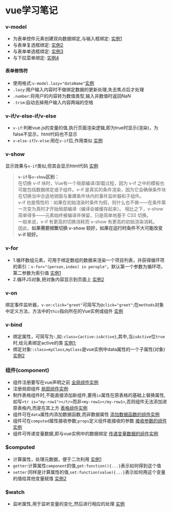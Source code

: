 # vue学习笔记
### v-model
* 为表单控件元素创建双向数据绑定,与输入框绑定: [实例1](https://davidlin88.github.io/vue/语法/v-model.html)
* 与表单复选框绑定: [实例2](https://davidlin88.github.io/vue/语法/v-model2.html)
* 与表单单选框绑定: [实例3](https://davidlin88.github.io/vue/语法/v-model3.html)
* 与下拉菜单绑定: [实例4](https://davidlin88.github.io/vue/语法/v-model4.html)
#### 表单修饰符
* 使用格式:`v-model.lazy="dataName"`[实例](https:davidlin88.github.io/vue/语法/表单修饰符.html)
* `.lazy`:用户输入内容时不做绑定数据的更新处理,失去焦点后才处理
* `.number`:将用户的内容转为数值类型,输入非数值时返回NaN
* `.trim`:自动去掉用户输入内容两端的空格
### v-if/v-else-if/v-else
* `v-if`:判断vue.js的变量的值,执行页面渲染逻辑,即为true时显示(渲染)，为false不显示，html代码也不显示
* `v-else-if`/`v-else`:用在`v-if`后,作用类似 [实例](https://davidlin88.github.io/vue/语法/v-if.html)
### v-show
显示效果与`v-if`类似,但其会显示html代码 [实例](https://davidlin88.github.io/vue/语法/v-show.html)
> **`v-if`与`v-show`区别：**<br/>
  在切换 v-if 块时，Vue有一个局部编译/卸载过程，因为 v-if 之中的模板也可能包括数据绑定或子组件。v-if 是真实的条件渲染，因为它会确保条件块在切换当中合适地销毁与重建条件块内的事件监听器和子组件。<br>
v-if 也是惰性的：如果在初始渲染时条件为假，则什么也不做——在条件第一次变为真时才开始局部编译（编译会被缓存起来）。
相比之下，v-show 简单得多——元素始终被编译并保留，只是简单地基于 CSS 切换。<br>
一般来说，v-if 有更高的切换消耗而 v-show 有更高的初始渲染消耗。<br>因此，**如果需要频繁切换 v-show 较好，如果在运行时条件不大可能改变 v-if 较好。**
### v-for
* 1.循环数组元素，可用于绑定数组的数据来渲染一个项目列表，并获得循环项的索引：`v-for="(person,index) in perople"`，默认第一个参数为循环项，第二参数为索引值 [实例1](https:davidlin88.github.io/vue/语法/v-for.html)
* 2.循环JS对象,把对象内容显示到页面上 [实例2](https:davidlin88.github.io/vue/语法/v-for2.html)
### v-on
绑定事件监听器，`v-on:click="greet"`可简写为`@click="greet"`;在`methods`对象中定义方法，方法中的`this`指向所在的Vue实例或组件 [实例](https:davidlin88.github.io/vue/v-on.html)
### v-bind
* 绑定属性，可简写为`:`,如`:class={active:isActive}`,其中,当`isActive`位`true`时,给元素绑定active的类 [实例1](https:davidlin88.github.io/vue/语法/v-bind.html);
* 绑定对象:`:class=myClass`,`myClass`是vue实例中data属性的一个子属性(对象) [实例2](https://davidlin88.github.io/vue/语法/v-bind2.html)
### 组件(component)
* 组件注册要写在vue声明之前 [全局组件实例](https://davidlin88.github.io/vue/语法/$compenoent.html)
* 注册局部组件 [局部组件实例](https://davidlin88.github.io/vue/语法/$compenoent2.html)
* 制作表格组件时,不能直接添加新组件,要用`is`属性在原表格的基础上替换属性,如写`<tr is="my-row1"></tr>`而非`<my-row1></my-row1>`,否则组件无法添加进原表格内,而是在其上方 [表格组件实例](https://davidlin88.github.io/vue/语法/$compenoent3.html)
* 组件可在`data`属性内添加数据函数,而非数据属性 [添加数据函数的组件实例](https://davidlin88.github.io/vue/语法/$compenoent4.html)
* 组件可在`computed`属性接收参数;`props`定义组件能接收的参数 [接收参数的组件实例](https://davidlin88.github.io/vue/语法/$compenoent5.html)
* 组件可传递变量数据,即与vue实例中的数据绑定 [传递变量数据的组件实例](https://davidlin88.github.io/vue/语法/$compenoent6.html)
### $computed
* 计算属性，处理元数据，便于二次利用 [实例1](https:davidlin88.github.io/vue/语法/$computed.html)
* `getter`:计算属性`component`的值,`get:function(){...}`表示如何得到这个值
* `setter`:同样是计算属性的值,`set:function(value){...}`表示如何用这个变量的值给其他变量赋值
[实例2](https://davidlin88.github.io/vue/语法/getter和setter.html)
### $watch
* 监听属性,用于监听变量的变化,然后进行相应的处理 [实例](https:davidlin88.github.io/vue/语法/$watch.html)
